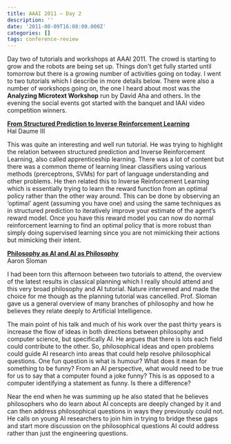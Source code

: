 ```yaml
---
title: AAAI 2011 — Day 2
description: ''
date: '2011-08-09T16:08:00.000Z'
categories: []
tags: conference-review
---
```


Day two of tutorials and workshops at AAAI 2011. The crowd is starting to grow and the robots are being set up. Things don’t get fully started until tomorrow but there is a growing number of activities going on today. I went to two tutorials which I describe in more details below. There were also a number of workshops going on, the one I heard about most was the **Analyzing Microtext Workshop** run by David Aha and others. In the evening the social events got started with the banquet and IAAI video competition winners.  

[**From Structured Prediction to Inverse Reinforcement Learning**](http://www.aaai.org/Conferences/AAAI/2011/aaai11tutorials.php#ma3)  
Hal Daume III  

This was quite an interesting and well run tutorial. He was trying to highlight the relation between structured prediction and Inverse Reinforcement Learning, also called apprenticeship learning. There was a lot of content but there was a common theme of learning linear classifiers using various methods (prerceptrons, SVMs) for part of language understanding and other problems. He then related this to Inverse Reinforcement Learning which is essentially trying to learn the reward function from an optimal policy rather than the other way around. This can be done by observing an ‘optimal’ agent (assuming you have one) and using the same techniques as in structured prediction to iteratively improve your estimate of the agent’s reward model. Once you have this reward model you can now do normal reinforcement learning to find an optimal policy that is more robust than simply doing supervised learning since you are not mimicking their actions but mimicking their intent.  

[**Philosophy as AI and AI as Philosophy**](http://www.aaai.org/Conferences/AAAI/2011/aaai11tutorials.php#mp4)  
Aaron Sloman  

I had been torn this afternoon between two tutorials to attend, the overview of the latest results in classical planning which I really should attend and this very broad philosophy and AI tutorial. Nature intervened and made the choice for me though as the planning tutorial was cancelled. Prof. Sloman gave us a general overview of many branches of philosophy and how he believes they relate deeply to Artificial Intelligence.  

The main point of his talk and much of his work over the past thirty years is increase the flow of ideas in both directions between philosophy and computer science, but specifically AI. He argues that there is lots each field could contribute to the other. So, philosophical ideas and open problems could guide AI research into areas that could help resolve philosophical questions. One fun question is what is humour? What does it mean for something to be funny? From an AI perspective, what would need to be true for us to say that a computer found a joke funny? This is as opposed to a computer identifying a statement as funny. Is there a difference?  

Near the end when he was summing up he also stated that he believes philosophers who do learn about AI concepts are deeply changed by it and can then address philosophical questions in ways they previously could not. He calls on young AI researchers to join him in trying to bridge these gaps and start more discussion on the philosophical questions AI could address rather than just the engineering questions.
